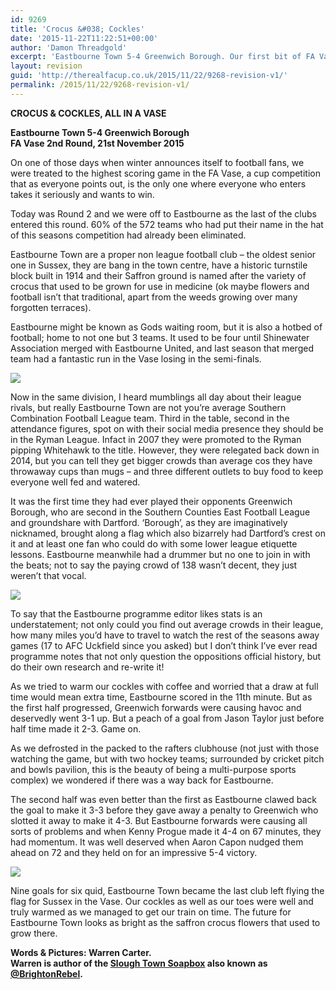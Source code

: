 ```yaml
---
id: 9269
title: 'Crocus &#038; Cockles'
date: '2015-11-22T11:22:51+00:00'
author: 'Damon Threadgold'
excerpt: 'Eastbourne Town 5-4 Greenwich Borough. Our first bit of FA Vase action this season, thanks to Warren Carter.'
layout: revision
guid: 'http://therealfacup.co.uk/2015/11/22/9268-revision-v1/'
permalink: /2015/11/22/9268-revision-v1/
---
```


**CROCUS &amp; COCKLES, ALL IN A VASE**

**Eastbourne Town 5-4 Greenwich Borough**  
**FA Vase 2nd Round, 21st November 2015**

On one of those days when winter announces itself to football fans, we were treated to the highest scoring game in the FA Vase, a cup competition that as everyone points out, is the only one where everyone who enters takes it seriously and wants to win.

Today was Round 2 and we were off to Eastbourne as the last of the clubs entered this round. 60% of the 572 teams who had put their name in the hat of this seasons competition had already been eliminated.

Eastbourne Town are a proper non league football club – the oldest senior one in Sussex, they are bang in the town centre, have a historic turnstile block built in 1914 and their Saffron ground is named after the variety of crocus that used to be grown for use in medicine (ok maybe flowers and football isn’t that traditional, apart from the weeds growing over many forgotten terraces).

Eastbourne might be known as Gods waiting room, but it is also a hotbed of football; home to not one but 3 teams. It used to be four until Shinewater Association merged with Eastbourne United, and last season that merged team had a fantastic run in the Vase losing in the semi-finals.

![](https://lh3.googleusercontent.com/-pINSyKEoftc/VlGiiT4-lHI/AAAAAAAAF0c/y7H04W8n9oY/s800-Ic42/20151121_160151.jpg)

Now in the same division, I heard mumblings all day about their league rivals, but really Eastbourne Town are not you’re average Southern Combination Football League team. Third in the table, second in the attendance figures, spot on with their social media presence they should be in the Ryman League. Infact in 2007 they were promoted to the Ryman pipping Whitehawk to the title. However, they were relegated back down in 2014, but you can tell they get bigger crowds than average cos they have throwaway cups than mugs – and three different outlets to buy food to keep everyone well fed and watered.

It was the first time they had ever played their opponents Greenwich Borough, who are second in the Southern Counties East Football League and groundshare with Dartford. ‘Borough’, as they are imaginatively nicknamed, brought along a flag which also bizarrely had Dartford’s crest on it and at least one fan who could do with some lower league etiquette lessons. Eastbourne meanwhile had a drummer but no one to join in with the beats; not to say the paying crowd of 138 wasn’t decent, they just weren’t that vocal.

![](https://lh3.googleusercontent.com/-khxNCeqP6Gc/VlGii_dOU4I/AAAAAAAAF0c/m1ccyYB35jQ/s720-Ic42/20151121_144738.jpg)

To say that the Eastbourne programme editor likes stats is an understatement; not only could you find out average crowds in their league, how many miles you’d have to travel to watch the rest of the seasons away games (17 to AFC Uckfield since you asked) but I don’t think I’ve ever read programme notes that not only question the oppositions official history, but do their own research and re-write it!

As we tried to warm our cockles with coffee and worried that a draw at full time would mean extra time, Eastbourne scored in the 11th minute. But as the first half progressed, Greenwich forwards were causing havoc and deservedly went 3-1 up. But a peach of a goal from Jason Taylor just before half time made it 2-3. Game on.

As we defrosted in the packed to the rafters clubhouse (not just with those watching the game, but with two hockey teams; surrounded by cricket pitch and bowls pavilion, this is the beauty of being a multi-purpose sports complex) we wondered if there was a way back for Eastbourne.

The second half was even better than the first as Eastbourne clawed back the goal to make it 3-3 before they gave away a penalty to Greenwich who slotted it away to make it 4-3. But Eastbourne forwards were causing all sorts of problems and when Kenny Progue made it 4-4 on 67 minutes, they had momentum. It was well deserved when Aaron Capon nudged them ahead on 72 and they held on for an impressive 5-4 victory.

![](https://lh3.googleusercontent.com/-LEXSeCS86rk/VlGiig7rI4I/AAAAAAAAF0M/Kqp3rKD13ms/s800-Ic42/20151121_144215.jpg)

Nine goals for six quid, Eastbourne Town became the last club left flying the flag for Sussex in the Vase. Our cockles as well as our toes were well and truly warmed as we managed to get our train on time. The future for Eastbourne Town looks as bright as the saffron crocus flowers that used to grow there.

**Words &amp; Pictures: Warren Carter.**  
**Warren is author of the [Slough Town Soapbox](http://www.sloughtownsoapbox.blogspot.com/) also known as [@BrightonRebel](http://twitter.com/#%21/brightonrebel).**